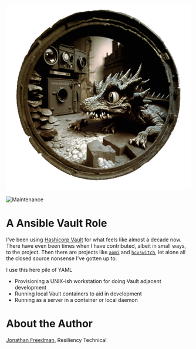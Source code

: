 ![Voila sont les dragons](images/dragons.png)

![Maintenance](https://img.shields.io/maintenance/yes/2023.svg)


# A Ansible Vault Role

I've been using [Hashicorp Vault](https://www.vaultproject.io/) for what feels like almost a decade now. There have even been times when I have contributed, albeit in small ways, to the project. Then there are projects like [`aomi`](https://autodesk.github.io/aomi/) and [`hcvswitch`](https://github.com/otakup0pe/hcvswitch), let alone all the closed source nonsense I've gotten up to.

I use this here pile of YAML

* Provisioning a UNIX-ish workstation for doing Vault adjacent development
* Running local Vault containers to aid in development
* Running as a server in a container or local daemon

# About the Author

[Jonathan Freedman](http://jonathanfreedman.bio/), Resiliency Technical
